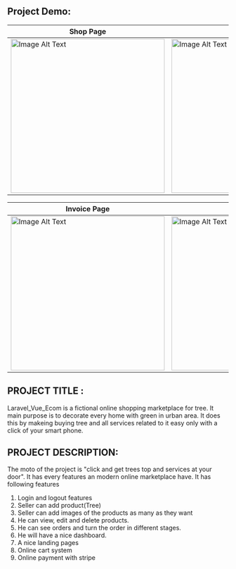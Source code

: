## Project Demo:
| Shop Page | Cart Page | Stripe |
| ----------- | ----------- | ----------- |
| <img src="https://github.com/mamoonbgc036/Laravel_Vue_Ecom/blob/main/public/assets/img/shop.png" alt="Image Alt Text" style="width: 350px; height: 350px; display: inline;"> | <img src="https://github.com/mamoonbgc036/Laravel_Vue_Ecom/blob/main/public/assets/img/cart.png" alt="Image Alt Text" style="width: 350px; height: 350px; display: inline;"> | <img src="https://github.com/mamoonbgc036/Laravel_Vue_Ecom/blob/main/public/assets/img/stripe.png" alt="Image Alt Text" style="width: 350px; height: 350px; display: inline;"> |

| Invoice Page | Pdf Page | Admin |
| ----------- | ----------- | ----------- |
| <img src="https://github.com/mamoonbgc036/Laravel_Vue_Ecom/blob/main/public/assets/img/invoice.png" alt="Image Alt Text" style="width: 350px; height: 350px; display: inline;"> | <img src="https://github.com/mamoonbgc036/Laravel_Vue_Ecom/blob/main/public/assets/img/pdf.png" alt="Image Alt Text" style="width: 350px; height: 350px; display: inline;"> | <img src="https://github.com/mamoonbgc036/Laravel_Vue_Ecom/blob/main/public/assets/img/admin.png" alt="Image Alt Text" style="width: 350px; height: 350px; display: inline;"> |
## PROJECT TITLE : 
Laravel_Vue_Ecom is a fictional online shopping marketplace for tree. It main purpose is to decorate every home with green in urban area. It does this by makeing buying tree and all services related to it easy only with a click of your smart phone.

## PROJECT DESCRIPTION:
The moto of the project is "click and get trees top and services at your door". It has every features an modern online marketplace have.
It has following features 
1. Login and logout features
2. Seller can add product(Tree)
3. Seller can add images of the products as many as they want
4. He can view, edit and delete products.
5. He can see orders and turn the order in different stages.
6. He will have a nice dashboard.
7. A nice landing pages 
8. Online cart system
9. Online payment with stripe
